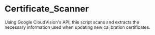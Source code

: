 # Certificate_Scanner
Using Google CloudVision's API, this script scans and extracts the necessary information used when updating new calibration certificates.

